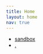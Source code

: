 ```yaml
---
title: Home
layout: home
nav: true
---
```

-   [sandbox][2]
-   [.][1]


<!-- Reference-Style Links -->
[1]: /notes/how-to.md
[2]: /sandbox/index.html